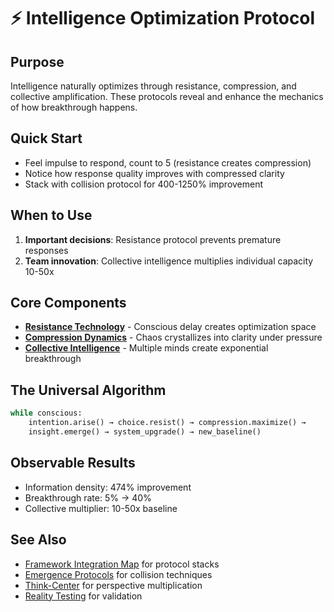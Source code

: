 # ⚡ Intelligence Optimization Protocol

## Purpose
Intelligence naturally optimizes through resistance, compression, and collective amplification. These protocols reveal and enhance the mechanics of how breakthrough happens.

## Quick Start
- Feel impulse to respond, count to 5 (resistance creates compression)
- Notice how response quality improves with compressed clarity
- Stack with collision protocol for 400-1250% improvement

## When to Use
1. **Important decisions**: Resistance protocol prevents premature responses
2. **Team innovation**: Collective intelligence multiplies individual capacity 10-50x

## Core Components
- **[Resistance Technology](resistance-technology.md)** - Conscious delay creates optimization space
- **[Compression Dynamics](compression-dynamics.md)** - Chaos crystallizes into clarity under pressure
- **[Collective Intelligence](collective-intelligence.md)** - Multiple minds create exponential breakthrough

## The Universal Algorithm
```python
while conscious:
    intention.arise() → choice.resist() → compression.maximize() → 
    insight.emerge() → system_upgrade() → new_baseline()
```

## Observable Results
- Information density: 474% improvement
- Breakthrough rate: 5% → 40% 
- Collective multiplier: 10-50x baseline

## See Also
- [Framework Integration Map](/FRAMEWORK-INTEGRATION.md) for protocol stacks
- [Emergence Protocols](../emergence-protocols/) for collision techniques
- [Think-Center](../think-center/) for perspective multiplication
- [Reality Testing](../emergence-protocols/reality-testing.md) for validation